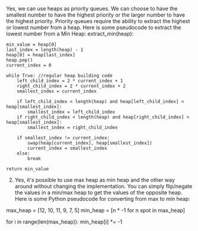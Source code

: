 Yes, we can use heaps as priority queues. We can choose to have the smallest number to have the highest priority or the larger number to have the highest priority. Priority queues require the ability to extract the highest or lowest number from a heap. Here is some pseudocode to extract the lowest number from a Min Heap:
extract_min(heap):
    
    min_value = heap[0]             
    last_index = length(heap) - 1
    heap[0] = heap[last_index]      
    heap.pop()                       
    current_index = 0
    
    while True: //regular heap building code
        left_child_index = 2 * current_index + 1
        right_child_index = 2 * current_index + 2
        smallest_index = current_index
        
        if left_child_index < length(heap) and heap[left_child_index] < heap[smallest_index]:
            smallest_index = left_child_index
        if right_child_index < length(heap) and heap[right_child_index] < heap[smallest_index]:
            smallest_index = right_child_index
        
        if smallest_index != current_index:
            swap(heap[current_index], heap[smallest_index])
            current_index = smallest_index
        else:
            break
    
    return min_value

2) Yes, it's possible to use max heap as min heap and the other way around without changing the implementation. You can simply flip/negate the values in a min/max heap to get the values of the opposite heap. Here is some Python pseudocode for converting from max to min heap:

max_heap = [12, 10, 11, 9, 7, 5]
min_heap = [n * -1 for n spot in max_heap]  

for i in range(len(max_heap)):
     min_heap[i] *= -1

